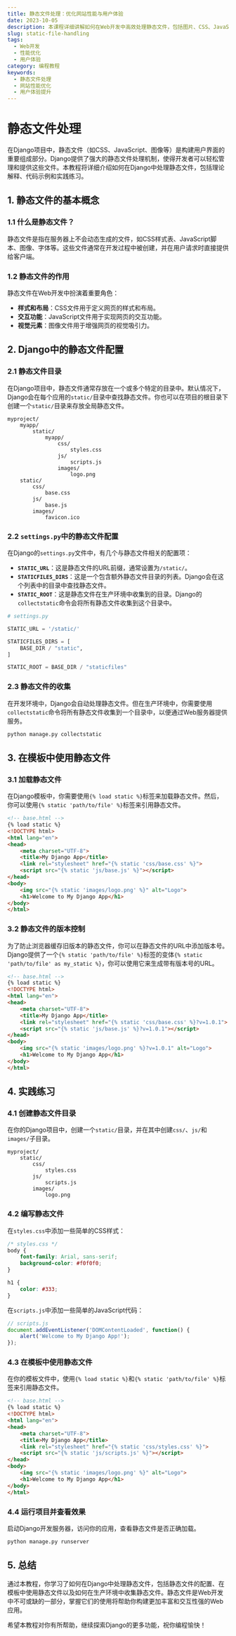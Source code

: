 ```yaml
---
title: 静态文件处理：优化网站性能与用户体验
date: 2023-10-05
description: 本课程详细讲解如何在Web开发中高效处理静态文件，包括图片、CSS、JavaScript等，以提升网站性能和用户体验。
slug: static-file-handling
tags:
  - Web开发
  - 性能优化
  - 用户体验
category: 编程教程
keywords:
  - 静态文件处理
  - 网站性能优化
  - 用户体验提升
---
```


# 静态文件处理

在Django项目中，静态文件（如CSS、JavaScript、图像等）是构建用户界面的重要组成部分。Django提供了强大的静态文件处理机制，使得开发者可以轻松管理和提供这些文件。本教程将详细介绍如何在Django中处理静态文件，包括理论解释、代码示例和实践练习。

## 1. 静态文件的基本概念

### 1.1 什么是静态文件？

静态文件是指在服务器上不会动态生成的文件，如CSS样式表、JavaScript脚本、图像、字体等。这些文件通常在开发过程中被创建，并在用户请求时直接提供给客户端。

### 1.2 静态文件的作用

静态文件在Web开发中扮演着重要角色：

- **样式和布局**：CSS文件用于定义网页的样式和布局。
- **交互功能**：JavaScript文件用于实现网页的交互功能。
- **视觉元素**：图像文件用于增强网页的视觉吸引力。

## 2. Django中的静态文件配置

### 2.1 静态文件目录

在Django项目中，静态文件通常存放在一个或多个特定的目录中。默认情况下，Django会在每个应用的`static/`目录中查找静态文件。你也可以在项目的根目录下创建一个`static/`目录来存放全局静态文件。

```plaintext
myproject/
    myapp/
        static/
            myapp/
                css/
                    styles.css
                js/
                    scripts.js
                images/
                    logo.png
    static/
        css/
            base.css
        js/
            base.js
        images/
            favicon.ico
```

### 2.2 `settings.py`中的静态文件配置

在Django的`settings.py`文件中，有几个与静态文件相关的配置项：

- **`STATIC_URL`**：这是静态文件的URL前缀，通常设置为`/static/`。
- **`STATICFILES_DIRS`**：这是一个包含额外静态文件目录的列表。Django会在这个列表中的目录中查找静态文件。
- **`STATIC_ROOT`**：这是静态文件在生产环境中收集到的目录。Django的`collectstatic`命令会将所有静态文件收集到这个目录中。

```python
# settings.py

STATIC_URL = '/static/'

STATICFILES_DIRS = [
    BASE_DIR / "static",
]

STATIC_ROOT = BASE_DIR / "staticfiles"
```

### 2.3 静态文件的收集

在开发环境中，Django会自动处理静态文件。但在生产环境中，你需要使用`collectstatic`命令将所有静态文件收集到一个目录中，以便通过Web服务器提供服务。

```bash
python manage.py collectstatic
```

## 3. 在模板中使用静态文件

### 3.1 加载静态文件

在Django模板中，你需要使用`{% load static %}`标签来加载静态文件。然后，你可以使用`{% static 'path/to/file' %}`标签来引用静态文件。

```html
<!-- base.html -->
{% load static %}
<!DOCTYPE html>
<html lang="en">
<head>
    <meta charset="UTF-8">
    <title>My Django App</title>
    <link rel="stylesheet" href="{% static 'css/base.css' %}">
    <script src="{% static 'js/base.js' %}"></script>
</head>
<body>
    <img src="{% static 'images/logo.png' %}" alt="Logo">
    <h1>Welcome to My Django App</h1>
</body>
</html>
```

### 3.2 静态文件的版本控制

为了防止浏览器缓存旧版本的静态文件，你可以在静态文件的URL中添加版本号。Django提供了一个`{% static 'path/to/file' %}`标签的变体`{% static 'path/to/file' as my_static %}`，你可以使用它来生成带有版本号的URL。

```html
<!-- base.html -->
{% load static %}
<!DOCTYPE html>
<html lang="en">
<head>
    <meta charset="UTF-8">
    <title>My Django App</title>
    <link rel="stylesheet" href="{% static 'css/base.css' %}?v=1.0.1">
    <script src="{% static 'js/base.js' %}?v=1.0.1"></script>
</head>
<body>
    <img src="{% static 'images/logo.png' %}?v=1.0.1" alt="Logo">
    <h1>Welcome to My Django App</h1>
</body>
</html>
```

## 4. 实践练习

### 4.1 创建静态文件目录

在你的Django项目中，创建一个`static/`目录，并在其中创建`css/`、`js/`和`images/`子目录。

```plaintext
myproject/
    static/
        css/
            styles.css
        js/
            scripts.js
        images/
            logo.png
```

### 4.2 编写静态文件

在`styles.css`中添加一些简单的CSS样式：

```css
/* styles.css */
body {
    font-family: Arial, sans-serif;
    background-color: #f0f0f0;
}

h1 {
    color: #333;
}
```

在`scripts.js`中添加一些简单的JavaScript代码：

```javascript
// scripts.js
document.addEventListener('DOMContentLoaded', function() {
    alert('Welcome to My Django App!');
});
```

### 4.3 在模板中使用静态文件

在你的模板文件中，使用`{% load static %}`和`{% static 'path/to/file' %}`标签来引用静态文件。

```html
<!-- base.html -->
{% load static %}
<!DOCTYPE html>
<html lang="en">
<head>
    <meta charset="UTF-8">
    <title>My Django App</title>
    <link rel="stylesheet" href="{% static 'css/styles.css' %}">
    <script src="{% static 'js/scripts.js' %}"></script>
</head>
<body>
    <img src="{% static 'images/logo.png' %}" alt="Logo">
    <h1>Welcome to My Django App</h1>
</body>
</html>
```

### 4.4 运行项目并查看效果

启动Django开发服务器，访问你的应用，查看静态文件是否正确加载。

```bash
python manage.py runserver
```

## 5. 总结

通过本教程，你学习了如何在Django中处理静态文件，包括静态文件的配置、在模板中使用静态文件以及如何在生产环境中收集静态文件。静态文件是Web开发中不可或缺的一部分，掌握它们的使用将帮助你构建更加丰富和交互性强的Web应用。

希望本教程对你有所帮助，继续探索Django的更多功能，祝你编程愉快！